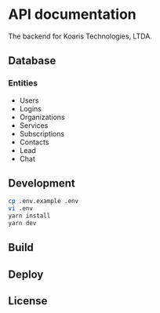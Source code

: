 # API documentation
The backend for Koaris Technologies, LTDA.

## Database
### Entities
- Users
- Logins
- Organizations
- Services
- Subscriptions
- Contacts
- Lead
- Chat

## Development
```bash
cp .env.example .env
vi .env
yarn install
yarn dev
```

## Build

## Deploy

## License
